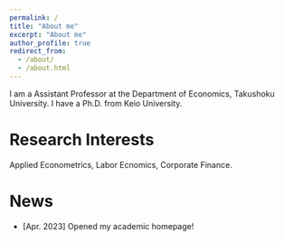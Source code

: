 ```yaml
---
permalink: /
title: "About me"
excerpt: "About me"
author_profile: true
redirect_from: 
  - /about/
  - /about.html
---
```


I am a Assistant Professor at the Department of Economics, Takushoku University. I have a Ph.D. from Keio University. 

Research Interests
======
Applied Econometrics, Labor Ecnomics, Corporate Finance.

News
======
- [Apr. 2023] Opened my academic homepage!

